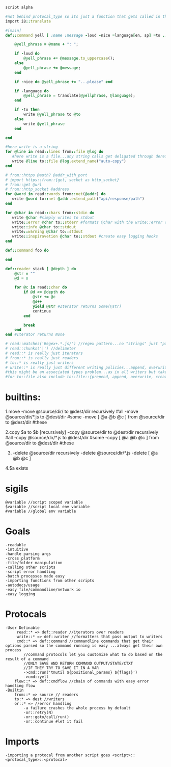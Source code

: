```ruby
script alpha

#not behind protocal_type so its just a function that gets called in the same process
import i8::translate

#[main]
def::command yell [ :name :message -loud -nice =language[en, sp] =to ...rest ] do

    @yell_phrase = @name + ": ";

	if -loud do
		@yell_phrase += @message.to_uppercase();
	else
		@yell_phrase += @message;
	end	

	if -nice do @yell_phrase += "...please" end

	if -language do
		@yell_phrase = translate(@yellphrase, @language);
	end

	if -to then
		write @yell_phrase to @to 
	else
		write @yell_phrase
	end

end

#here write is a string
for @line in read::lines from::file @log do 
   #here write is a file...any string calls get deligated through deref ;)
   write @line to::file @log.extend_name("auto-copy")
end

# from::https @auth? @addr_with_port
# import https::from::{get, socket as http_socket} 
# from::get @url  
# from::http_socket @address
for @word in read::words from::net(@addr) do 
   write @word to::net @addr.extend_path("api/response/path")
end

for @char in read::chars from::stdin do 
   write @char #simply writes to stdout
   write::error @char to::stderr #formats @char with the write::error writer and then prints it to stderr
   write::info @char to::stdout 
   write::warning @char to::stdout
   write::inspiravetion @char to::stdout #create easy logging hooks
end

def::command foo do

end

def::reader stack [ @depth ] do
    @str = ""
    @d = 0

    for @c in read::char do
        if @d <= @depth do
            @str += @c
            @d++
            yield @str #Iterator returns Some(@str)
            continue
        end

        break
    end
end #Iterator returns None

# read::matches('Regex+.*.js/') //regex pattern...no "strings" just "patterns"
# read::chunks('|') //delimeter
# read::* is really just iterators 
# from::* is really just readers
# to::* is really just writers
# write::* is really just different writing policies...append, overwrite, prepend, insert, failifexists
#this might be an associated types problem...as in all writers but take different options?
#for to::file also include to::file::{prepend, append, overwrite, create_or_fail}
```

# builtins:
1.move
	-move @source/dir/ to @dest/dir recursively #all
	-move @source/dir/*.js to @dest/dir #some
	-move [ @a @b @c ] from @source/dir to @dest/dir #these

2.copy $a to $b [recursively]
	-copy @source/dir to @dest/dir recursively #all
	-copy @source/dir/*.js to @dest/dir #some
	-copy [ @a @b @c ] from @source/dir to @dest/dir #these

3.
	-delete @source/dir recursively
	-delete @source/dir/*.js
	-delete [ @a @b @c ] 

4.$a exists

# sigils
    @variable //script scoped variable
    $variable //script local env variable
    #variable //global env variable

# Goals
    -readable
    -intuitive
    -handle parsing args
    -cross platform
    -file/folder manipulation
    -calling other scripts
    -script error handling
    -batch processes made easy
    -importing functions from other scripts
    -autodocs/usage
    -easy file/commandline/network io
    -easy logging

# Protocals
    -User Definable
         read::* => def::reader //iterators over readers
         write::* => def::writer //formatters that pass output to writers
         cmd::* => def::command //commandline commands that get their options parsed so the command running is easy ...always get their own process
            //command protocols let you customize what to do based on the result of a command
            //ONLY SAVE AND RETURN COMMAND OUTPUT/STATE/CTXT
            //IF THEY TRY TO SAVE IT IN A VAR
            ->cmd::run('tmutil ${positional_params} ${flags}') 
            ->cmd::yell 
        flow::* => def::cmdflow //chain of commands with easy error handling flow 
    -Builtin
        from::* => source // readers
        to:* => dest //writers
        or::* => //error handling
            -a failure crashes the whole process by default
            -or::retry(N)
            -or::goto/call/run()
            -or::continue #let it fail


# Imports
    -importing a protocal from another script goes <script>::<protocal_type>::<protocal>